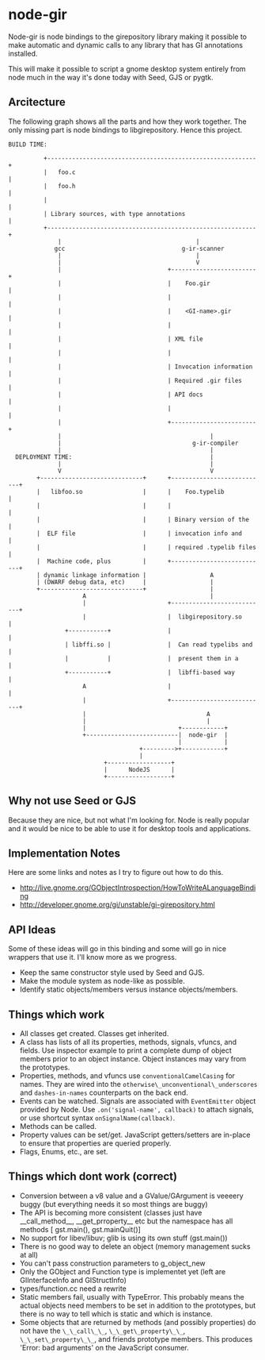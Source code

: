 # node-gir

Node-gir is node bindings to the girepository library making it possible to make
automatic and dynamic calls to any library that has GI annotations installed.

This will make it possible to script a gnome desktop system entirely from node
much in the way it's done today with Seed, GJS or pygtk.

## Arcitecture

The following graph shows all the parts and how they work together.  The only
missing part is node bindings to libgirepository.  Hence this project.

    BUILD TIME:

              +-----------------------------------------------------------+
              |   foo.c                                                   |
              |   foo.h                                                   |
              |                                                           |
              | Library sources, with type annotations                    |
              +-----------------------------------------------------------+
                  |                                      |
                 gcc                                 g-ir-scanner
                  |                                      |
                  |                                      V
                  |                              +------------------------+
                  |                              |    Foo.gir             |
                  |                              |                        |
                  |                              |    <GI-name>.gir       |
                  |                              |                        |
                  |                              | XML file               |
                  |                              |                        |
                  |                              | Invocation information |
                  |                              | Required .gir files    |
                  |                              | API docs               |
                  |                              |                        |
                  |                              +------------------------+
                  |                                          |
                  |                                     g-ir-compiler
                  |                                          |
      DEPLOYMENT TIME:                                       |
                  |                                          |
                  V                                          V
            +-----------------------------+      +---------------------------+
            |   libfoo.so                 |      |    Foo.typelib            |
            |                             |      |                           |
            |                             |      | Binary version of the     |
            |  ELF file                   |      | invocation info and       |
            |                             |      | required .typelib files   |
            |  Machine code, plus         |      +---------------------------+
            | dynamic linkage information |                  A
            | (DWARF debug data, etc)     |                  |
            +-----------------------------+                  |
                         A                                   |
                         |                       +---------------------------+
                         |                       |  libgirepository.so       |
                    +-----------+                |                           |
                    | libffi.so |                |  Can read typelibs and    |
                    |           |                |  present them in a        |
                    +-----------+                |  libffi-based way         |
                         A                       |                           |
                         |                       +---------------------------+
                         |                                  A
                         |                                  |
                         |                          +------------+
                         +--------------------------|  node-gir  |
                                                    |            |
                                         +--------->+------------+
                                         |
                               +------------------+
                               |      NodeJS      |
                               +------------------+

## Why not use Seed or GJS

Because they are nice, but not what I'm looking for.  Node is really popular and
it would be nice to be able to use it for desktop tools and applications.

## Implementation Notes

Here are some links and notes as I try to figure out how to do this.

 - <http://live.gnome.org/GObjectIntrospection/HowToWriteALanguageBinding>
 - <http://developer.gnome.org/gi/unstable/gi-girepository.html>

## API Ideas

Some of these ideas will go in this binding and some will go in nice wrappers
that use it. I'll know more as we progress.

 - Keep the same constructor style used by Seed and GJS.
 - Make the module system as node-like as possible.
 - Identify static objects/members versus instance objects/members.

## Things which work

 - All classes get created. Classes get inherited.
 - A class has lists of all its properties, methods, signals, vfuncs, and fields. Use inspector example to print a complete dump of object members prior to an object instance. Object instances may vary from the prototypes.
 - Properties, methods, and vfuncs use `conventionalCamelCasing` for names. They are wired into the `otherwise\_unconventional\_underscores` and `dashes-in-names` counterparts on the back end.
 - Events can be watched. Signals are associated with `EventEmitter` object provided by Node. Use `.on('signal-name', callback)` to attach signals, or use shortcut syntax `onSignalName(callback)`.
 - Methods can be called.
 - Property values can be set/get. JavaScript getters/setters are in-place to ensure that properties are queried properly.
 - Flags, Enums, etc., are set.

## Things which dont work (correct)

 - Conversion between a v8 value and a GValue/GArgument is veeeery buggy (but everything needs it so most things are buggy)
 - The API is becoming more consistent (classes just have \_\_call\_method\_\_, \_\_get\_prroperty\_\_ etc
   but the namespace has all methods [ gst.main(), gst.mainQuit()]
 - No support for libev/libuv; glib is using its own stuff (gst.main())
 - There is no good way to delete an object (memory management sucks at all)
 - You can't pass construction parameters to g\_object\_new
 - Only the GObject and Function type is implementet yet (left are GIInterfaceInfo and GIStructInfo)
 - types/function.cc need a rewrite
 - Static members fail, usually with TypeError. This probably means the actual objects need members to be set in addition to the prototypes, but there is no way to tell which is static and which is instance.
 - Some objects that are returned by methods (and possibly properties) do not have the `\_\_call\_\_`, `\_\_get\_property\_\_`, `\_\_set\_property\_\_`, and friends prototype members. This produces 'Error: bad arguments' on the JavaScript consumer.
